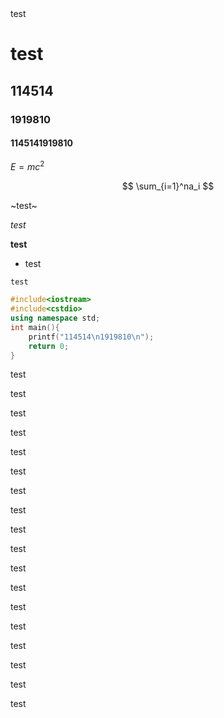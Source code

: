 <div>
test
</div>

# test

## 114514

### 1919810

#### 1145141919810

$E=mc^2$

$$
\sum_{i=1}^na_i
$$

~test~

*test*

**test**

- test

`test`

```cpp
#include<iostream>
#include<cstdio>
using namespace std;
int main(){
    printf("114514\n1919810\n");
    return 0;
}
```

test

test

test

test

test

test

test

test

test

test

test

test

test

test

test

test

test

test